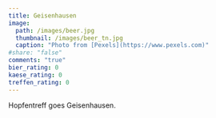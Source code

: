 ```yaml
---
title: Geisenhausen
image: 
  path: /images/beer.jpg
  thumbnail: /images/beer_tn.jpg
  caption: "Photo from [Pexels](https://www.pexels.com)"
#share: "false"
comments: "true"
bier_rating: 0
kaese_rating: 0
treffen_rating: 0
---
```


Hopfentreff goes Geisenhausen.
